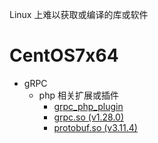 Linux 上难以获取或编译的库或软件

# CentOS7x64

- gRPC
  - php 相关扩展或插件
    - [grpc_php_plugin](./centos7x64/grpc/php/grpc_php_plugin)
    - [grpc.so (v1.28.0)](./centos7x64/grpc/php/grpc-1.28.0/grpc.so)
    - [protobuf.so (v3.11.4)](./centos7x64/grpc/php/protobuf-3.11.4/protobuf.so)

